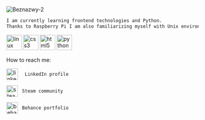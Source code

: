 ![Beznazwy-2](https://user-images.githubusercontent.com/68974023/166577806-a3b537f4-7549-4d01-baed-a2fdb67b64e4.png)


```diff
I am currently learning frontend technologies and Python.
Thanks to Raspberry Pi I am also familiarizing myself with Unix environment and physical computing. 

```



[<img src='https://cdn.jsdelivr.net/npm/simple-icons@3.0.1/icons/linux.svg' alt='linux' height='40'>](l)  [<img src='https://cdn.jsdelivr.net/npm/simple-icons@3.0.1/icons/css3.svg' alt='css3' height='40'>](l)  [<img src='https://cdn.jsdelivr.net/npm/simple-icons@3.0.1/icons/html5.svg' alt='html5' height='40'>](l)  [<img src='https://cdn.jsdelivr.net/npm/simple-icons@3.0.1/icons/python.svg' alt='python' height='40'>](i)  


How to reach me:



 [<img src='https://cdn.jsdelivr.net/npm/simple-icons@3.0.1/icons/linkedin.svg' alt='linkedin' align="center" height='30'>](https://www.linkedin.com/in/https://www.linkedin.com/in/karolina-sas//) ```  LinkedIn profile``` 
 
  [<img src='https://cdn.jsdelivr.net/npm/simple-icons@3.0.1/icons/steam.svg' align="center" alt='steam' height='30'>](https://steamcommunity.com/profiles/76561198830860627/) ``` Steam community``` 
 
 [<img src='https://cdn.jsdelivr.net/npm/simple-icons@3.0.1/icons/behance.svg' align="center" alt='behance' height='30'>](https://www.behance.net/karolinasas/projects)  ``` Behance portfolio``` 





 
<!--
**Karolina-Sas/Karolina-Sas** is a ✨ _special_ ✨ repository because its `README.md` (this file) appears on your GitHub profile.

Here are some ideas to get you started:



- 🔭 I’m currently working on ...
- 🌱 I’m currently learning ...
- 👯 I’m looking to collaborate on ...
- 🤔 I’m looking for help with ...
- 💬 Ask me about ...
- 📫 How to reach me: ...
- 😄 Pronouns: ...
- ⚡ Fun fact: ...
-->
